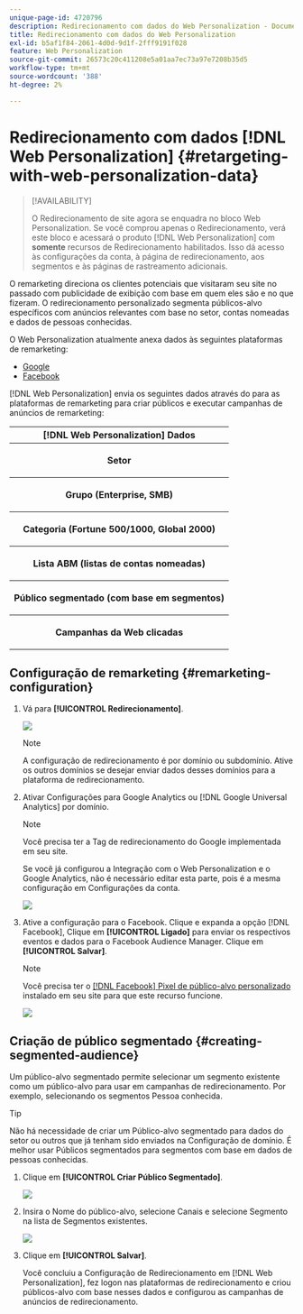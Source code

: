 ```yaml
---
unique-page-id: 4720796
description: Redirecionamento com dados do Web Personalization - Documentação do Marketo - Documentação do produto
title: Redirecionamento com dados do Web Personalization
exl-id: b5af1f84-2061-4d0d-9d1f-2fff9191f028
feature: Web Personalization
source-git-commit: 26573c20c411208e5a01aa7ec73a97e7208b35d5
workflow-type: tm+mt
source-wordcount: '388'
ht-degree: 2%

---
```


# Redirecionamento com dados [!DNL Web Personalization] {#retargeting-with-web-personalization-data}

>[!AVAILABILITY]
>
>O Redirecionamento de site agora se enquadra no bloco Web Personalization. Se você comprou apenas o Redirecionamento, verá este bloco e acessará o produto [!DNL Web Personalization] com **somente** recursos de Redirecionamento habilitados. Isso dá acesso às configurações da conta, à página de redirecionamento, aos segmentos e às páginas de rastreamento adicionais.

O remarketing direciona os clientes potenciais que visitaram seu site no passado com publicidade de exibição com base em quem eles são e no que fizeram. O redirecionamento personalizado segmenta públicos-alvo específicos com anúncios relevantes com base no setor, contas nomeadas e dados de pessoas conhecidas.

O Web Personalization atualmente anexa dados às seguintes plataformas de remarketing:

* [Google](/help/marketo/product-docs/web-personalization/website-retargeting/personalized-remarketing-in-google.md)
* [Facebook](/help/marketo/product-docs/web-personalization/website-retargeting/personalized-remarketing-in-facebook.md)

[!DNL Web Personalization] envia os seguintes dados através do para as plataformas de remarketing para criar públicos e executar campanhas de anúncios de remarketing:

<table>
 <tbody>
  <tr>
   <th colspan="1">[!DNL Web Personalization] Dados</th>
  </tr>
  <tr>
   <th><p>Setor</p></th>
  </tr>
  <tr>
   <th><p>Grupo (Enterprise, SMB)</p></th>
  </tr>
  <tr>
   <th><p>Categoria (Fortune 500/1000, Global 2000)</p></th>
  </tr>
  <tr>
   <th><p>Lista ABM (listas de contas nomeadas)</p></th>
  </tr>
  <tr>
   <th><p>Público segmentado (com base em segmentos)</p></th>
  </tr>
  <tr>
   <th><p>Campanhas da Web clicadas</p></th>
  </tr>
 </tbody>
</table>

## Configuração de remarketing {#remarketing-configuration}

1. Vá para **[!UICONTROL Redirecionamento]**.

   ![](assets/one.png)

   >[!NOTE]
   >
   >A configuração de redirecionamento é por domínio ou subdomínio. Ative os outros domínios se desejar enviar dados desses domínios para a plataforma de redirecionamento.

1. Ativar Configurações para Google Analytics ou [!DNL Google Universal Analytics] por domínio.

   >[!NOTE]
   >
   >Você precisa ter a Tag de redirecionamento do Google implementada em seu site.
   >
   >Se você já configurou a Integração com o Web Personalization e o Google Analytics, não é necessário editar esta parte, pois é a mesma configuração em Configurações da conta.

   ![](assets/two.png)

1. Ative a configuração para o Facebook. Clique e expanda a opção [!DNL Facebook], Clique em **[!UICONTROL Ligado]** para enviar os respectivos eventos e dados para o Facebook Audience Manager. Clique em **[!UICONTROL Salvar]**.

   >[!NOTE]
   >
   >Você precisa ter o [[!DNL Facebook] Pixel de público-alvo personalizado](https://developers.facebook.com/docs/ads-for-websites/website-custom-audiences/getting-started#install-the-pixel) instalado em seu site para que este recurso funcione.

   ![](assets/three.png)

## Criação de público segmentado {#creating-segmented-audience}

Um público-alvo segmentado permite selecionar um segmento existente como um público-alvo para usar em campanhas de redirecionamento. Por exemplo, selecionando os segmentos Pessoa conhecida.

>[!TIP]
>
>Não há necessidade de criar um Público-alvo segmentado para dados do setor ou outros que já tenham sido enviados na Configuração de domínio. É melhor usar Públicos segmentados para segmentos com base em dados de pessoas conhecidas.

1. Clique em **[!UICONTROL Criar Público Segmentado]**.

   ![](assets/image2015-1-15-16-3a36-3a38.png)

1. Insira o Nome do público-alvo, selecione Canais e selecione Segmento na lista de Segmentos existentes.

   ![](assets/image2015-1-15-16-3a40-3a17.png)

1. Clique em **[!UICONTROL Salvar]**.

   Você concluiu a Configuração de Redirecionamento em [!DNL Web Personalization], fez logon nas plataformas de redirecionamento e criou públicos-alvo com base nesses dados e configurou as campanhas de anúncios de redirecionamento.
